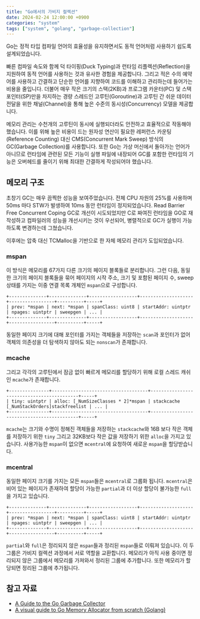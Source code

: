 ```yaml
---
title: "Go에서의 가비지 컬렉션"
date: 2024-02-24 12:00:00 +0900
categories: "system"
tags: ["system", "golang", "garbage-collection"]
---
```


Go는 정적 타입 컴파일 언어의 효율성을 유지하면서도 동적 언어처럼 사용하기 쉽도록 설계되었습니다.

빠른 컴파일 속도와 함께 덕 타이핑(Duck Typing)과 런타임 리플렉션(Reflection)을 지원하여 동적 언어를 사용하는 것과 유사한 경험을 제공합니다. 그리고 적은 수의 예약어를 사용하고 간결하고 단순한 언어를 지향하여 코드를 이해하고 관리하는데 들어가는 비용을 줄입니다. 더불어 매우 작은 크기의 스택(2KB)과 프로그램 카운터(PC) 및 스택 포인터(SP)만을 차지하는 경량 스레드인 고루틴(Goroutine)과 고루틴 간 쉬운 데이터 전달을 위한 채널(Channel)을 통해 높은 수준의 동시성(Concurrency) 모델을 제공합니다.

메모리 관리는 수천개의 고루틴이 동시에 실행되더라도 안전하고 효율적으로 작동해야 했습니다. 이를 위해 높은 비용이 드는 원자성 연산이 필요한 레퍼런스 카운팅(Reference Counting) 대신 CMS(Concurrent Mark Sweep) 방식의 GC(Garbage Collection)를 사용합니다. 또한 Go는 가상 머신에서 돌아가는 언어가 아니므로 런타임에 관련된 모든 기능이 실행 파일에 내장되어 GC를 포함한 런타임의 기능은 오버헤드를 줄이기 위해 최대한 간결하게 작성되어야 했습니다.

## 메모리 구조

초창기 GC는 매우 끔찍한 성능을 보여주었습니다. 전체 CPU 자원의 25%를 사용하며 50ms 마다 STW가 발생하여 10ms 동안 런타임이 정지되었습니다. Read Barrier Free Concurrent Coping GC로 개선이 시도되었지만 C로 짜여진 런타임을 GO로 재작성하고 컴파일러의 성능을 개선시키는 것이 우선되어, 병렬적으로 GC가 실행이 가능하도록 변경하는데 그쳤습니다.

이후에는 압축 대신 TCMalloc을 기반으로 한 자체 메모리 관리가 도입되었습니다.

### mspan

이 방식은 메모리를 67가지 다른 크기의 페이지 블록들로 분리합니다. 그런 다음, 동일한 크기의 페이지 블록들을 묶어 페이지의 시작 주소, 크기 및 포함된 페이지 수, sweep 상태를 가지는 이중 연결 목록 개체인 `mspan`으로 구성합니다.

```
+--------------+--------------+------------------+--------------------+-----------------+----------+-----+
| prev: *mspan | next: *mspan | spanClass: uint8 | startAddr: uintptr | npages: uintptr | sweepgen | ... |
+--------------+--------------+------------------+--------------------+-----------------+----------+-----+
```

동일한 페이지 크기에 대해 포인터를 가지는 객체들을 저장하는 `scan`과 포인터가 없어 객체의 의존성을 더 탐색하지 않아도 되는 `nonscan`가 존재합니다.

### mcache

그리고 각각의 고루틴에서 잠금 없이 빠르게 메모리를 할당하기 위해 로컬 스레드 캐쉬인 `mcache`가 존재합니다. 

```
+---------------+------------------------------------+-------------------------------------------+-----+
| tiny: uintptr | alloc: [_NumSizeClasses * 2]*mspan | stackcache [_NumStackOrders]stackfreelist | ... |
+---------------+------------------------------------+-------------------------------------------+-----+
```

`mcache`는 크기와 수명이 정해진 객체들을 저장하는 `stackcache`와 16B 보다 작은 객체를 저장하기 위한 `tiny` 그리고 32KB보다 작은 값을 저장하기 위한 `alloc`을 가지고 있습니다. 사용가능한 `mspan`이 없으면 `mcentral`에 요청하여 새로운 `mspan`을 할당받습니다.

### mcentral

동일한 페이지 크기를 가지는 모든 `mspan`들은 `mcentral`로 그룹화 됩니다. `mcentral`은 비어 있는 페이지가 존재하여 할당이 가능한 `partial`과 더 이상 할당이 불가능한 `full`을 가지고 있습니다.

```
+--------------+--------------+------------------+--------------------+-----------------+----------+-----+
| prev: *mspan | next: *mspan | spanClass: uint8 | startAddr: uintptr | npages: uintptr | sweepgen | ... |
+--------------+--------------+------------------+--------------------+-----------------+----------+-----+
```

`partial`와 `full`은 정리되지 않은 `mspan`들과 정리된 `mspan`들로 이뤄져 있습니다. 이 두 그룹은 가비지 컬렉션 과정에서 서로 역할을 교환합니다. 메모리가 아직 사용 중이면 정리되지 않은 그룹에서 메모리를 가져와서 정리된 그룹에 추가합니다. 또한 메모리가 할당되면 정리된 그룹에 추가됩니다.

## 참고 자료
- [A Guide to the Go Garbage Collector](https://tip.golang.org/doc/gc-guide)
- [A visual guide to Go Memory Allocator from scratch (Golang)](https://medium.com/%2540ankur_anand/a-visual-guide-to-golang-memory-allocator-from-ground-up-e132258453ed)
